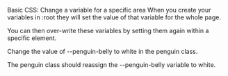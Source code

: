 Basic CSS: Change a variable for a specific area
When you create your variables in :root they will set the value of that variable for the whole page.

You can then over-write these variables by setting them again within a specific element.


Change the value of --penguin-belly to white in the penguin class.

The penguin class should reassign the --penguin-belly variable to white.